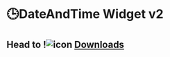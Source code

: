 # 🕒DateAndTime Widget v2
## Head to !![icon](https://github.com/user-attachments/assets/f9623c6b-1449-4911-8e01-d607ac38a1ca) [Downloads](https://github.com/ShreyandCode/DATEANDTIME/releases/tag/DateAndTimev2)
